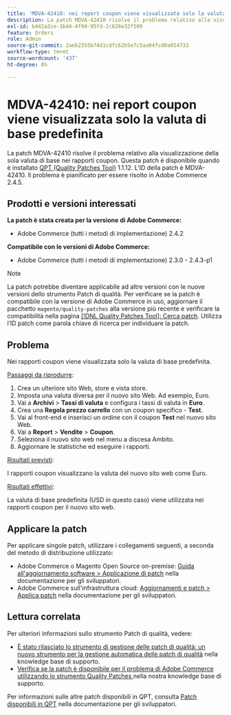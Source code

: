 ```yaml
---
title: 'MDVA-42410: nei report coupon viene visualizzata solo la valuta di base predefinita'
description: La patch MDVA-42410 risolve il problema relativo alla visualizzazione della sola valuta di base nei rapporti coupon. Questa patch è disponibile quando è installato [Quality Patches Tool (QPT)](/help/announcements/adobe-commerce-announcements/magento-quality-patches-released-new-tool-to-self-serve-quality-patches.md) 1.1.12. L'ID della patch è MDVA-42410. Il problema è pianificato per essere risolto in Adobe Commerce 2.4.5.
exl-id: b442a2ce-1bd4-4f09-95fd-2c626e32f509
feature: Orders
role: Admin
source-git-commit: 2aeb2355b74d1cdfc62b5e7c5aa04fcd0a654733
workflow-type: tm+mt
source-wordcount: '437'
ht-degree: 0%

---
```


# MDVA-42410: nei report coupon viene visualizzata solo la valuta di base predefinita

La patch MDVA-42410 risolve il problema relativo alla visualizzazione della sola valuta di base nei rapporti coupon. Questa patch è disponibile quando è installato [QPT (Quality Patches Tool)](/help/announcements/adobe-commerce-announcements/magento-quality-patches-released-new-tool-to-self-serve-quality-patches.md) 1.1.12. L&#39;ID della patch è MDVA-42410. Il problema è pianificato per essere risolto in Adobe Commerce 2.4.5.

## Prodotti e versioni interessati

**La patch è stata creata per la versione di Adobe Commerce:**

* Adobe Commerce (tutti i metodi di implementazione) 2.4.2

**Compatibile con le versioni di Adobe Commerce:**

* Adobe Commerce (tutti i metodi di implementazione) 2.3.0 - 2.4.3-p1

>[!NOTE]
>
>La patch potrebbe diventare applicabile ad altre versioni con le nuove versioni dello strumento Patch di qualità. Per verificare se la patch è compatibile con la versione di Adobe Commerce in uso, aggiornare il pacchetto `magento/quality-patches` alla versione più recente e verificare la compatibilità nella pagina [[!DNL Quality Patches Tool]: Cerca patch](https://experienceleague.adobe.com/tools/commerce-quality-patches/index.html). Utilizza l’ID patch come parola chiave di ricerca per individuare la patch.

## Problema

Nei rapporti coupon viene visualizzata solo la valuta di base predefinita.

<u>Passaggi da riprodurre</u>:

1. Crea un ulteriore sito Web, store e vista store.
1. Imposta una valuta diversa per il nuovo sito Web. Ad esempio, Euro.
1. Vai a **Archivi** > **Tassi di valuta** e configura i tassi di valuta in **Euro**.
1. Crea una **Regola prezzo carrello** con un coupon specifico - **Test**.
1. Vai al front-end e inserisci un ordine con il coupon **Test** nel nuovo sito Web.
1. Vai a **Report** > **Vendite** > **Coupon**.
1. Seleziona il nuovo sito web nel menu a discesa Ambito.
1. Aggiornare le statistiche ed eseguire i rapporti.

<u>Risultati previsti</u>:

I rapporti coupon visualizzano la valuta del nuovo sito web come Euro.

<u>Risultati effettivi</u>:

La valuta di base predefinita (USD in questo caso) viene utilizzata nei rapporti coupon per il nuovo sito web.

## Applicare la patch

Per applicare singole patch, utilizzare i collegamenti seguenti, a seconda del metodo di distribuzione utilizzato:

* Adobe Commerce o Magento Open Source on-premise: [Guida all&#39;aggiornamento software > Applicazione di patch](https://experienceleague.adobe.com/en/docs/commerce-operations/tools/quality-patches-tool/usage) nella documentazione per gli sviluppatori.
* Adobe Commerce sull&#39;infrastruttura cloud: [Aggiornamenti e patch > Applica patch](https://experienceleague.adobe.com/en/docs/commerce-cloud-service/user-guide/develop/upgrade/apply-patches) nella documentazione per gli sviluppatori.

## Lettura correlata

Per ulteriori informazioni sullo strumento Patch di qualità, vedere:

* [È stato rilasciato lo strumento di gestione delle patch di qualità: un nuovo strumento per la gestione automatica delle patch di qualità](/help/announcements/adobe-commerce-announcements/magento-quality-patches-released-new-tool-to-self-serve-quality-patches.md) nella knowledge base di supporto.
* [Verifica se la patch è disponibile per il problema di Adobe Commerce utilizzando lo strumento Quality Patches ](/help/support-tools/patches-available-in-qpt-tool/check-patch-for-magento-issue-with-magento-quality-patches.md) nella nostra knowledge base di supporto.

Per informazioni sulle altre patch disponibili in QPT, consulta [Patch disponibili in QPT](https://experienceleague.adobe.com/tools/commerce-quality-patches/index.html) nella documentazione per gli sviluppatori.
